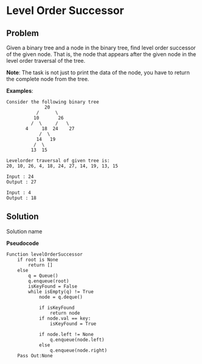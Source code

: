 # Level Order Successor

## Problem

Given a binary tree and a node in the binary tree, find level order successor of the given node. That is, the node that appears after the given node in the level order traversal of the tree.

**Note**: The task is not just to print the data of the node, you have to return the complete node from the tree.

**Examples**:

```
Consider the following binary tree
              20            
           /      \         
          10       26       
         /  \     /   \     
       4     18  24    27   
            /  \
           14   19
          /  \
         13  15

Levelorder traversal of given tree is:
20, 10, 26, 4, 18, 24, 27, 14, 19, 13, 15

Input : 24
Output : 27

Input : 4
Output : 18
```

## Solution 

Solution name

**Pseudocode**

```pseudocode
Function levelOrderSuccessor
	if root is None
		return []
	else
		q = Queue()
		q.enqueue(root)
		isKeyFound = False
		while isEmpty(q) != True
			node = q.deque()
            
            if isKeyFound
            	return node
            if node.val == key:
            	isKeyFound = True
            
            if node.left != None
            	q.enqueue(node.left)
            else
	            q.enqueue(node.right)
	Pass Out:None
```

